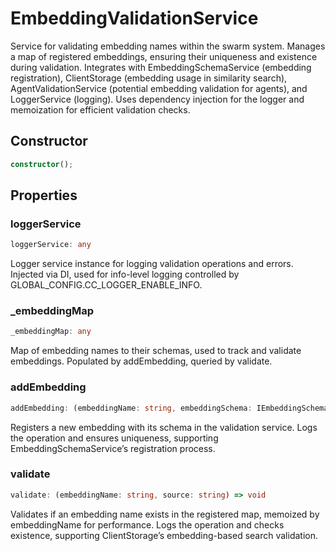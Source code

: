 # EmbeddingValidationService

Service for validating embedding names within the swarm system.
Manages a map of registered embeddings, ensuring their uniqueness and existence during validation.
Integrates with EmbeddingSchemaService (embedding registration), ClientStorage (embedding usage in similarity search),
AgentValidationService (potential embedding validation for agents), and LoggerService (logging).
Uses dependency injection for the logger and memoization for efficient validation checks.

## Constructor

```ts
constructor();
```

## Properties

### loggerService

```ts
loggerService: any
```

Logger service instance for logging validation operations and errors.
Injected via DI, used for info-level logging controlled by GLOBAL_CONFIG.CC_LOGGER_ENABLE_INFO.

### _embeddingMap

```ts
_embeddingMap: any
```

Map of embedding names to their schemas, used to track and validate embeddings.
Populated by addEmbedding, queried by validate.

### addEmbedding

```ts
addEmbedding: (embeddingName: string, embeddingSchema: IEmbeddingSchema) => void
```

Registers a new embedding with its schema in the validation service.
Logs the operation and ensures uniqueness, supporting EmbeddingSchemaService’s registration process.

### validate

```ts
validate: (embeddingName: string, source: string) => void
```

Validates if an embedding name exists in the registered map, memoized by embeddingName for performance.
Logs the operation and checks existence, supporting ClientStorage’s embedding-based search validation.
